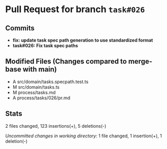 # Pull Request for branch `task#026`

## Commits
- **fix: update task spec path generation to use standardized format**
- **task#026: Fix task spec paths**

## Modified Files (Changes compared to merge-base with main)
- A	src/domain/tasks.specpath.test.ts
- M	src/domain/tasks.ts
- M	process/tasks.md
- A	process/tasks/026/pr.md

## Stats
 2 files changed, 123 insertions(+), 5 deletions(-)

_Uncommitted changes in working directory:_
 1 file changed, 1 insertion(+), 1 deletion(-)

